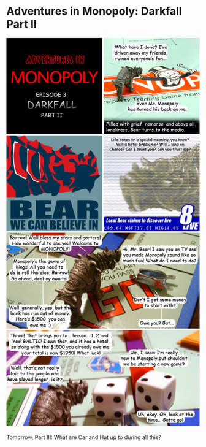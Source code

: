 # Adventures in Monopoly: Darkfall Part II

![](../uploads/2009/01/beargoespublic.jpg "beargoespublic")

Tomorrow, Part III: What are Car and Hat up to during all this?

